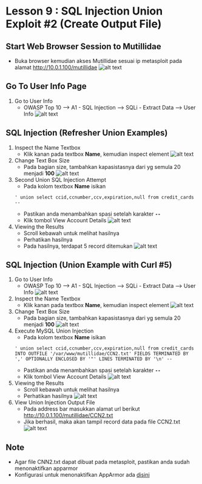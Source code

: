 # Lesson 9 : SQL Injection Union Exploit #2 (Create Output File)

## Start Web Browser Session to Mutillidae
- Buka browser kemudian akses Mutillidae sesuai ip metasploit pada alamat http://10.0.1.100/mutillidae
![alt text](https://github.com/luqmanahmads/laporan-pksj/blob/master/assets/lesson_6/1/start_browser.png "Home page")

## Go To User Info Page
1. Go to User Info
   - OWASP Top 10 --> A1 - SQL Injection --> SQLi - Extract Data --> User Info 
![alt text](https://github.com/luqmanahmads/laporan-pksj/blob/master/assets/lesson_7/user_info.png "Home page")

## SQL Injection (Refresher Union Examples)
1. Inspect the Name Textbox
   - Klik kanan pada textbox **Name**, kemudian inspect element
![alt text](https://github.com/luqmanahmads/laporan-pksj/blob/master/assets/lesson_8/inspect.png "Home page")
2. Change Text Box Size
   - Pada bagian size, tambahkan kapasistasnya dari yg semula 20 menjadi **100**
![alt text](https://github.com/luqmanahmads/laporan-pksj/blob/master/assets/lesson_8/change_size.png "Home page")
3. Second Union SQL Injection Attempt
   - Pada kolom textbox **Name** isikan 
   ```
   ' union select ccid,ccnumber,ccv,expiration,null from credit_cards -- 
   ```
   - Pastikan anda menambahkan spasi setelah karakter **`--`**
   - Klik tombol View Account Details
![alt text](https://github.com/luqmanahmads/laporan-pksj/blob/master/assets/lesson_8/union_4.png "Home page")
4. Viewing the Results
	- Scroll kebawah untuk melihat hasilnya
	- Perhatikan hasilnya
	- Pada hasilnya, terdapat 5 record ditemukan
![alt text](https://github.com/luqmanahmads/laporan-pksj/blob/master/assets/lesson_8/result_3.png "Home page")

## SQL Injection (Union Example with Curl #5)
1. Go to User Info
   - OWASP Top 10 --> A1 - SQL Injection --> SQLi - Extract Data --> User Info 
![alt text](https://github.com/luqmanahmads/laporan-pksj/blob/master/assets/lesson_7/user_info.png "Home page")
2. Inspect the Name Textbox
   - Klik kanan pada textbox **Name**, kemudian inspect element
![alt text](https://github.com/luqmanahmads/laporan-pksj/blob/master/assets/lesson_8/inspect.png "Home page")
3. Change Text Box Size
   - Pada bagian size, tambahkan kapasistasnya dari yg semula 20 menjadi **100**
![alt text](https://github.com/luqmanahmads/laporan-pksj/blob/master/assets/lesson_8/change_size.png "Home page")
4. Execute MySQL Union Injection
   - Pada kolom textbox **Name** isikan 
   ```
   ' union select ccid,ccnumber,ccv,expiration,null from credit_cards INTO OUTFILE '/var/www/mutillidae/CCN2.txt' FIELDS TERMINATED BY ',' OPTIONALLY ENCLOSED BY '"' LINES TERMINATED BY '\n' -- 
   ```
   - Pastikan anda menambahkan spasi setelah karakter **`--`**
   - Klik tombol View Account Details
![alt text](https://github.com/luqmanahmads/laporan-pksj/blob/master/assets/lesson_9/union_2.png "Home page")
5. Viewing the Results
	- Scroll kebawah untuk melihat hasilnya
	- Perhatikan hasilnya
![alt text](https://github.com/luqmanahmads/laporan-pksj/blob/master/assets/lesson_9/result_union_2.png "Home page")
6. View Union Injection Output File
   - Pada address bar masukkan alamat url berikut http://10.0.1.100/mutillidae/CCN2.txt
   - Jika berhasil, maka akan tampil record data pada file CCN2.txt
![alt text](https://github.com/luqmanahmads/laporan-pksj/blob/master/assets/lesson_9/ccn2.png "Home page")

## Note
- Agar file CNN2.txt dapat dibuat pada metasploit, pastikan anda sudah menonaktifkan apparmor
- Konfigurasi untuk menonaktifkan AppArmor ada [disini](https://github.com/luqmanahmads/laporan-pksj/blob/master/Laporan_Tugas_Final/konfigurasi_apparmor.md)
